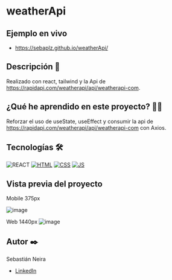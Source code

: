 # weatherApi

## Ejemplo en vivo
- https://sebaplz.github.io/weatherApi/

## Descripción 📑
Realizado con react, tailwind y la Api de https://rapidapi.com/weatherapi/api/weatherapi-com.

## ¿Qué he aprendido en este proyecto? 🙇🏻 
Reforzar el uso de useState, useEffect y consumir la api de https://rapidapi.com/weatherapi/api/weatherapi-com con Axios.

## Tecnologías 🛠
![REACT](https://img.shields.io/badge/React-20232A?style=for-the-badge&logo=react&logoColor=61DAFB)
[![HTML](https://img.shields.io/badge/HTML5-E34F26?style=for-the-badge&logo=html5&logoColor=white)](https://es.wikipedia.org/wiki/HTML5)
[![CSS](https://img.shields.io/badge/CSS3-1572B6?style=for-the-badge&logo=css3&logoColor=white)](https://es.wikipedia.org/wiki/CSS)
[![JS](https://img.shields.io/badge/JavaScript-F7DF1E?style=for-the-badge&logo=javascript&logoColor=black)](https://es.wikipedia.org/wiki/JavaScript)

## Vista previa del proyecto
Mobile 375px

![image](https://user-images.githubusercontent.com/51845541/205761874-df6b9631-7481-4f68-855e-baa7492ee314.png)

Web 1440px
![image](https://user-images.githubusercontent.com/51845541/205761951-4a98ca79-fa1c-43fb-8edd-729dddf804c8.png)

## Autor ✒️
Sebastián Neira
- [LinkedIn](https://www.linkedin.com/in/sebastian-neira/)
